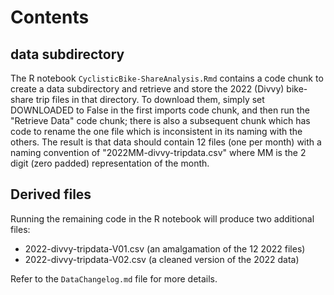 # Contents
## data subdirectory
The R notebook ```CyclisticBike-ShareAnalysis.Rmd``` contains a code chunk
to create a data subdirectory and retrieve and store the 2022 (Divvy) bike-share
trip files in that directory.
To download them, simply set DOWNLOADED to False in the first imports code
chunk, and then run the "Retrieve Data" code chunk; there is also a subsequent
chunk which has code to rename the one file which is inconsistent in its
naming with the others.
The result is that data should contain 12 files (one per month) with a naming
convention of "2022MM-divvy-tripdata.csv" where MM is the 2 digit (zero padded)
representation of the month.

## Derived files
Running the remaining code in the R notebook will produce two additional files:
- 2022-divvy-tripdata-V01.csv (an amalgamation of the 12 2022 files)
- 2022-divvy-tripdata-V02.csv (a cleaned version of the 2022 data)

Refer to the ```DataChangelog.md``` file for more details.
